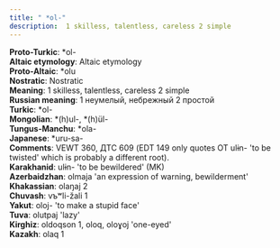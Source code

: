 ```yaml
---
title: " *ol-"
description:  1 skilless, talentless, careless 2 simple
---
```


<strong>Proto-Turkic</strong>:  *ol-<br>
<strong>Altaic etymology</strong>:  Altaic etymology<br>
<strong> Proto-Altaic</strong>:  *olu<br>
<strong>Nostratic</strong>:  Nostratic<br>
<strong>Meaning</strong>:  1 skilless, talentless, careless 2 simple<br>
<strong>Russian meaning</strong>:  1 неумелый, небрежный 2 простой<br>
<strong>Turkic</strong>:  *ol-<br>
<strong>Mongolian</strong>:  *(h)ul-, *(h)ül-<br>
<strong>Tungus-Manchu</strong>:  *ola-<br>
<strong>Japanese</strong>:  *uru-sa-<br>
<strong>Comments</strong>:  VEWT 360, ДТС 609 (EDT 149 only quotes OT ulɨn- 'to be twisted' which is probably a different root).<br>
<strong>Karakhanid</strong>:  ulɨn- 'to be bewildered' (MK)<br>
<strong>Azerbaidzhan</strong>:  olmaja 'an expression of warning, bewilderment'<br>
<strong>Khakassian</strong>:  olaŋaj 2<br>
<strong>Chuvash</strong>:  vъʷli-žali 1<br>
<strong>Yakut</strong>:  oloj- 'to make a stupid face'<br>
<strong>Tuva</strong>:  olutpaj 'lazy'<br>
<strong>Kirghiz</strong>:  oldoqson 1, oloq, oloɣoj 'one-eyed'<br>
<strong>Kazakh</strong>:  olaq 1<br>


